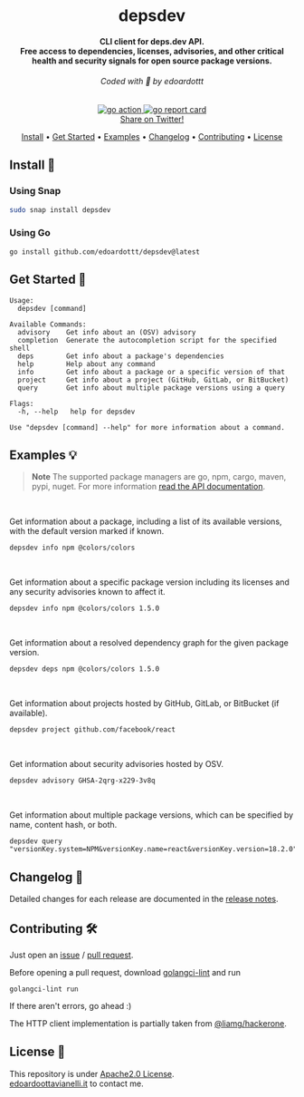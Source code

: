 <h1 align="center">
  depsdev
  <br>
</h1>
<h4 align="center">CLI client for deps.dev API.<br>Free access to dependencies, licenses, advisories, and other critical health and security signals for open source package versions.</h4>

<h6 align="center"> Coded with 💙 by edoardottt </h6>

<p align="center">

  <a href="https://github.com/edoardottt/depsdev/actions">
      <img src="https://github.com/edoardottt/depsdev/actions/workflows/go.yml/badge.svg" alt="go action">
  </a>

  <a href="https://goreportcard.com/report/github.com/edoardottt/depsdev">
      <img src="https://goreportcard.com/badge/github.com/edoardottt/depsdev" alt="go report card">
  </a>

<br>
  <!--Tweet button-->
  <a href="https://twitter.com/intent/tweet?text=depsdev%20-%20CLI%20client%20for%20deps.dev%20API.%20Free%20access%20to%20dependencies%2C%20licenses%2C%20advisories%2C%20and%20other%20critical%20health%20and%20security%20signals%20for%20open%20source%20package%20versions.%20https%3A%2F%2Fgithub.com%2Fedoardottt%2Fdepsdev%20%23golang%20%23github%20%23linux%20%23infosec%20%23bugbounty%20%23security" target="_blank">Share on Twitter!
  </a>
</p>

<p align="center">
  <a href="#install-">Install</a> •
  <a href="#get-started-">Get Started</a> •
  <a href="#examples-bulb">Examples</a> •
  <a href="#changelog-">Changelog</a> •
  <a href="#contributing-">Contributing</a> •
  <a href="#license-">License</a>
</p>

<!--
<p align="center">
  <img src="https://github.com/edoardottt/images/blob/main/depsdev/depsdev.gif">
</p>
-->
  
Install 📡
----------

### Using Snap
```bash
sudo snap install depsdev
```

### Using Go
```
go install github.com/edoardottt/depsdev@latest
```

Get Started 🎉
----------

```console
Usage:
  depsdev [command]

Available Commands:
  advisory    Get info about an (OSV) advisory
  completion  Generate the autocompletion script for the specified shell
  deps        Get info about a package's dependencies
  help        Help about any command
  info        Get info about a package or a specific version of that
  project     Get info about a project (GitHub, GitLab, or BitBucket)
  query       Get info about multiple package versions using a query

Flags:
  -h, --help   help for depsdev

Use "depsdev [command] --help" for more information about a command.
```

Examples :bulb:
----------

> **Note**
> The supported package managers are go, npm, cargo, maven, pypi, nuget.
For more information [read the API documentation](https://docs.deps.dev/api/v3alpha/).

<br>

Get information about a package, including a list of its available versions, with the default version marked if known.
```console
depsdev info npm @colors/colors
```

<br>

Get information about a specific package version including its licenses and any security advisories known to affect it.
```console
depsdev info npm @colors/colors 1.5.0
```

<br>

Get information about a resolved dependency graph for the given package version.
```console
depsdev deps npm @colors/colors 1.5.0
```

<br>

Get information about projects hosted by GitHub, GitLab, or BitBucket (if available).
```console
depsdev project github.com/facebook/react
```

<br>

Get information about security advisories hosted by OSV.
```console
depsdev advisory GHSA-2qrg-x229-3v8q
```

<br>

Get information about multiple package versions, which can be specified by name, content hash, or both.
```console
depsdev query "versionKey.system=NPM&versionKey.name=react&versionKey.version=18.2.0"
```

Changelog 📌
-------
Detailed changes for each release are documented in the [release notes](https://github.com/edoardottt/depsdev/releases).

Contributing 🛠
-------

Just open an [issue](https://github.com/edoardottt/depsdev/issues) / [pull request](https://github.com/edoardottt/depsdev/pulls).

Before opening a pull request, download [golangci-lint](https://golangci-lint.run/usage/install/) and run
```console
golangci-lint run
```
If there aren't errors, go ahead :)

The HTTP client implementation is partially taken from [@liamg/hackerone](https://github.com/liamg/hackerone).

License 📝
-------

This repository is under [Apache2.0 License](https://github.com/edoardottt/depsdev/blob/main/LICENSE).  
[edoardoottavianelli.it](https://www.edoardoottavianelli.it) to contact me.
